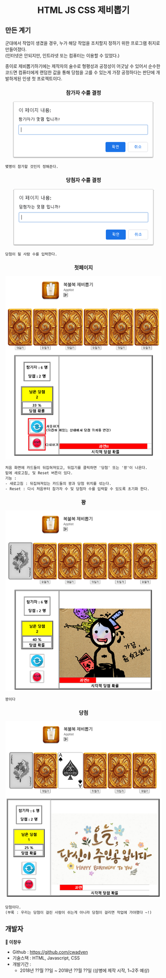 <h1 align="center">HTML JS CSS 제비뽑기</h1>

## 만든 계기
군대에서 작업이 생겼을 경우, 누가 해당 작업을 조치할지 정하기 위한 프로그램 취지로 만들어졌다.<br>
(인터넷은 안되지만, 인트라넷 또는 컴퓨터는 이용할 수 있었다.)

종이로 제비뽑기하기에는 제작자의 술수로 형평성과 공정성이 어긋날 수 있어서 순수한 코드면 컴퓨터에게 랜덤한 값을 통해 당첨을 고를 수 있는게 가장 공정하다는 판단에 개발하게된 인생 첫 프로젝트이다.

<h3 align="center">참가자 수를 결정</h3>
<p align="center">
<img alt="zebi" src="https://github.com/cwadven/drawing_lots_HTML_JS/blob/master/assets/seq1.PNG"/>
</p>

~~~
몇명이 참가할 것인지 정해준다.
~~~

<h3 align="center">당첨자 수를 결정</h3>
<p align="center">
<img alt="zebi" src="https://github.com/cwadven/drawing_lots_HTML_JS/blob/master/assets/seq2.PNG"/>
</p>

~~~
당첨이 될 사람 수를 입력한다.
~~~

<h3 align="center">첫페이지</h3>
<p align="center">
<img alt="zebi" src="https://github.com/cwadven/drawing_lots_HTML_JS/blob/master/assets/seq3.PNG"/>
</p>

~~~
처음 화면에 카드들이 뒤집혀져있고, 뒤집기를 클릭하면 '당첨' 또는 '꽝'이 나온다.
밑에 새로고침, 및 Reset 버튼이 있다.
기능 :
- 새로고침 : 뒤집혀져있는 카드들의 꽝과 당첨 위치를 섞는다.
- Reset : 다시 처음부터 참가자 수 및 당첨자 수를 입력할 수 있도록 초기화 한다.
~~~

<h3 align="center">꽝</h3>
<p align="center">
<img alt="zebi" src="https://github.com/cwadven/drawing_lots_HTML_JS/blob/master/assets/seq4.PNG"/>
</p>

~~~
꽝이다
~~~

<h3 align="center">당첨</h3>
<p align="center">
<img alt="zebi" src="https://github.com/cwadven/drawing_lots_HTML_JS/blob/master/assets/seq5.PNG"/>
</p>

~~~
당첨이다.
(부록 : 우리는 당첨이 걸린 사람이 쉬는게 아니라 당첨이 걸리면 작업에 가야했다 ~!)
~~~

## 개발자

**👤 이창우**

- Github : https://github.com/cwadven
- 기술스택 : HTML, Javascript, CSS
- 개발기간 : <br>
    - 2018년 ??월 ??일 ~ 2018년 ??월 ??일 (상병에 제작 시작, 1~2주 예상)